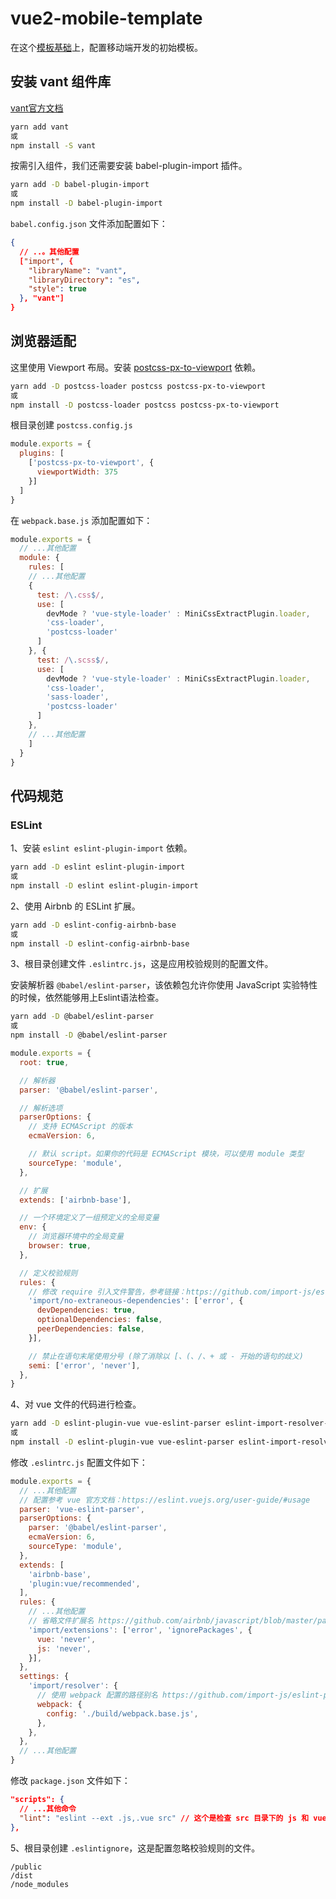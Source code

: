 # vue2-mobile-template

在这个[模板基础](https://github.com/huitoutunao/webpack-vue-template)上，配置移动端开发的初始模板。

## 安装 vant 组件库

[vant官方文档](https://vant-contrib.gitee.io/vant/#/zh-CN/quickstart)
```sh
yarn add vant
或
npm install -S vant
```

按需引入组件，我们还需要安装 babel-plugin-import 插件。
```sh
yarn add -D babel-plugin-import
或
npm install -D babel-plugin-import
```

`babel.config.json` 文件添加配置如下：
```json
{
  // ..。其他配置
  ["import", {
    "libraryName": "vant",
    "libraryDirectory": "es",
    "style": true
  }, "vant"]
}
```

## 浏览器适配

这里使用 Viewport 布局。安装 [postcss-px-to-viewport](https://github.com/evrone/postcss-px-to-viewport/blob/master/README_CN.md) 依赖。

```sh
yarn add -D postcss-loader postcss postcss-px-to-viewport
或
npm install -D postcss-loader postcss postcss-px-to-viewport
```

根目录创建 `postcss.config.js`
```js
module.exports = {
  plugins: [
    ['postcss-px-to-viewport', {
      viewportWidth: 375
    }]
  ]
}
```

在 `webpack.base.js` 添加配置如下：
```js
module.exports = {
  // ...其他配置
  module: {
    rules: [
    // ...其他配置
    {
      test: /\.css$/,
      use: [
        devMode ? 'vue-style-loader' : MiniCssExtractPlugin.loader,
        'css-loader',
        'postcss-loader'
      ]
    }, {
      test: /\.scss$/,
      use: [
        devMode ? 'vue-style-loader' : MiniCssExtractPlugin.loader,
        'css-loader',
        'sass-loader',
        'postcss-loader'
      ]
    },
    // ...其他配置
    ]
  }
}
```

## 代码规范

### ESLint

1、安装 `eslint eslint-plugin-import` 依赖。
```sh
yarn add -D eslint eslint-plugin-import
或
npm install -D eslint eslint-plugin-import
```

2、使用 Airbnb 的 ESLint 扩展。
```sh
yarn add -D eslint-config-airbnb-base
或
npm install -D eslint-config-airbnb-base
```

3、根目录创建文件 `.eslintrc.js`，这是应用校验规则的配置文件。

安装解析器 `@babel/eslint-parser`，该依赖包允许你使用 JavaScript 实验特性的时候，依然能够用上Eslint语法检查。
```sh
yarn add -D @babel/eslint-parser
或
npm install -D @babel/eslint-parser
```
```js
module.exports = {
  root: true,

  // 解析器
  parser: '@babel/eslint-parser',

  // 解析选项
  parserOptions: {
    // 支持 ECMAScript 的版本
    ecmaVersion: 6,

    // 默认 script。如果你的代码是 ECMAScript 模块，可以使用 module 类型
    sourceType: 'module',
  },

  // 扩展
  extends: ['airbnb-base'],

  // 一个环境定义了一组预定义的全局变量
  env: {
    // 浏览器环境中的全局变量
    browser: true,
  },

  // 定义校验规则
  rules: {
    // 修改 require 引入文件警告，参考链接：https://github.com/import-js/eslint-plugin-import/blob/v2.24.2/docs/rules/no-extraneous-dependencies.md
    'import/no-extraneous-dependencies': ['error', {
      devDependencies: true,
      optionalDependencies: false,
      peerDependencies: false,
    }],

    // 禁止在语句末尾使用分号 (除了消除以 [、(、/、+ 或 - 开始的语句的歧义)
    semi: ['error', 'never'],
  },
}
```

4、对 vue 文件的代码进行检查。
```sh
yarn add -D eslint-plugin-vue vue-eslint-parser eslint-import-resolver-webpack
或
npm install -D eslint-plugin-vue vue-eslint-parser eslint-import-resolver-webpack
```

修改 `.eslintrc.js` 配置文件如下：
```js
module.exports = {
  // ...其他配置
  // 配置参考 vue 官方文档：https://eslint.vuejs.org/user-guide/#usage
  parser: 'vue-eslint-parser',
  parserOptions: {
    parser: '@babel/eslint-parser',
    ecmaVersion: 6,
    sourceType: 'module',
  },
  extends: [
    'airbnb-base',
    'plugin:vue/recommended',
  ],
  rules: {
    // ...其他配置
    // 省略文件扩展名 https://github.com/airbnb/javascript/blob/master/packages/eslint-config-airbnb-base/rules/imports.js
    'import/extensions': ['error', 'ignorePackages', {
      vue: 'never',
      js: 'never',
    }],
  },
  settings: {
    'import/resolver': {
      // 使用 webpack 配置的路径别名 https://github.com/import-js/eslint-plugin-import/blob/main/resolvers/webpack/README.md
      webpack: {
        config: './build/webpack.base.js',
      },
    },
  },
  // ...其他配置
}
```

修改 `package.json` 文件如下：
```json
"scripts": {
  // ...其他命令
  "lint": "eslint --ext .js,.vue src" // 这个是检查 src 目录下的 js 和 vue 文件。https://eslint.org/docs/user-guide/command-line-interface
},
```

5、根目录创建 `.eslintignore`，这是配置忽略校验规则的文件。
```
/public
/dist
/node_modules
```

